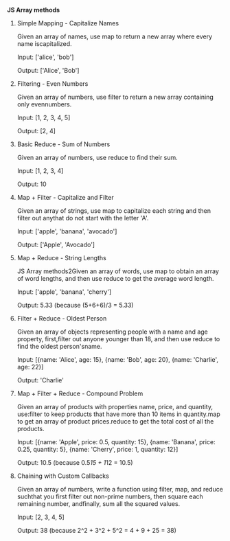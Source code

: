 **JS Array methods**

1. Simple Mapping - Capitalize Names
   
   Given an array of names, use map to return a new array where every name iscapitalized.
   
   Input: ['alice', 'bob']
   
   Output: ['Alice', 'Bob']
   

2. Filtering - Even Numbers
   
   Given an array of numbers, use filter to return a new array containing only evennumbers.
   
   Input: [1, 2, 3, 4, 5]
   
   Output: [2, 4]

   
3. Basic Reduce - Sum of Numbers
   
   Given an array of numbers, use reduce to find their sum.
   
   Input: [1, 2, 3, 4]
   
   Output: 10

   
4. Map + Filter - Capitalize and Filter
   
   Given an array of strings, use map to capitalize each string and then filter out anythat do not start with the letter 'A'.
   
   Input: ['apple', 'banana', 'avocado']
   
   Output: ['Apple', 'Avocado']


5. Map + Reduce - String Lengths
   
   JS Array methods2Given an array of words, use map to obtain an array of word lengths, and then use reduce to get the average word length.
   
   Input: ['apple', 'banana', 'cherry']
   
   Output: 5.33 (because (5+6+6)/3 = 5.33)


6. Filter + Reduce - Oldest Person
   
   Given an array of objects representing people with a name and age property, first,filter out anyone younger than 18, and then use reduce to find the oldest person'sname.
   
   Input: [{name: 'Alice', age: 15}, {name: 'Bob', age: 20}, {name: 'Charlie', age: 22}]
   
   Output: 'Charlie'



7. Map + Filter + Reduce - Compound Problem
    
   Given an array of products with properties name, price, and quantity, use:filter to keep products that have more than 10 items in quantity.map to get an array of product    prices.reduce to get the total cost of all the products.
   
   Input: [{name: 'Apple', price: 0.5, quantity: 15}, {name: 'Banana', price: 0.25, quantity: 5}, {name: 'Cherry', price: 1, quantity: 12}]
   
   Output: 10.5 (because 0.5*15 + 1*12 = 10.5)


8. Chaining with Custom Callbacks
    
   Given an array of numbers, write a function using filter, map, and reduce suchthat you first filter out non-prime numbers, then square each remaining number, andfinally,    sum all the squared values.
   
   Input: [2, 3, 4, 5]
   
   Output: 38 (because 2^2 + 3^2 + 5^2 = 4 + 9 + 25 = 38)
